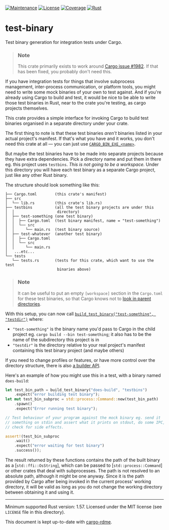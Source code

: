[![Maintenance](https://img.shields.io/badge/maintenance-active-success?style=for-the-badge)]()
[![License](https://img.shields.io/badge/license-MIT-informational?style=for-the-badge)](./LICENSE.md)
[![Coverage](https://img.shields.io/gitlab/coverage/detly/test-binary/main?style=for-the-badge)]()
[![Rust](https://img.shields.io/badge/rust-^1.57-informational?style=for-the-badge)]()

# test-binary

<!-- cargo-rdme start -->

Test binary generation for integration tests under Cargo.

> ### Note
>
> This crate primarily exists to work around [Cargo issue #1982][cargo-1982]. If
> that has been fixed, you probably don't need this.

  [cargo-1982]: https://github.com/rust-lang/cargo/issues/1982

If you have integration tests for things that involve subprocess management,
inter-process communication, or platform tools, you might need to write some
mock binaries of your own to test against. And if you're already using Cargo
to build and test, it would be nice to be able to write those test binaries
in Rust, near to the crate you're testing, as cargo projects themselves.

This crate provides a simple interface for invoking Cargo to build test
binaries organised in a separate directory under your crate.

The first thing to note is that these test binaries *aren't* binaries listed
in your actual project's manifest. If that's what you have and it works, you
don't need this crate at all — you can just use
[`CARGO_BIN_EXE_<name>`][cargo-env].

  [cargo-env]: https://doc.rust-lang.org/cargo/reference/environment-variables.html#environment-variables-cargo-sets-for-crates

But maybe the test binaries have to be made into separate projects because
they have extra dependencies. Pick a directory name and put them in there
eg. this project uses `testbins`. *This is not going to be a workspace.*
Under this directory you will have each test binary as a separate Cargo
project, just like any other Rust binary.

The structure should look something like this:

```none
├── Cargo.toml        (this crate's manifest)
├── src
│  └── lib.rs         (this crate's lib.rs)
├── testbins          (all the test binary projects are under this
│  │                   directory)
│  ├── test-something (one test binary)
│  │  ├── Cargo.toml  (test binary manifest, name = "test-something")
│  │  └── src
│  │     └── main.rs  (test binary source)
│  ├── test-whatever  (another test binary)
│  │  ├── Cargo.toml
│  │  └── src
│  │     └── main.rs
│   ...etc...
└── tests
   └── tests.rs       (tests for this crate, which want to use the test
                       binaries above)
```

> ### Note
>
> It can be useful to put an empty `[workspace]` section in the `Cargo.toml`
> for these test binaries, so that Cargo knows not to [look in parent
> directories][cargo-10872].

  [cargo-10872]: https://github.com/rust-lang/cargo/issues/10872

With this setup, you can now call [`build_test_binary("test-something",
"testdir")`](build_test_binary) where:

- `"test-something"` is the binary name you'd pass to Cargo in the child
  project eg. `cargo build --bin test-something`; it also has to be the name
  of the subdirectory this project is in
- `"testdir"` is the directory relative to your real project's manifest
  containing this test binary project (and maybe others)

If you need to change profiles or features, or have more control over the
directory structure, there is also [a builder API](TestBinary).

Here's an example of how you might use this in a test, with a binary named
`does-build`:

```rust
let test_bin_path = build_test_binary("does-build", "testbins")
    .expect("error building test binary");
let mut test_bin_subproc = std::process::Command::new(test_bin_path)
    .spawn()
    .expect("Error running test binary");

// Test behaviour of your program against the mock binary eg. send it
// something on stdin and assert what it prints on stdout, do some IPC,
// check for side effects.

assert!(test_bin_subproc
    .wait()
    .expect("error waiting for test binary")
    .success());
```

The result returned by these functions contains the path of the built binary
as a [`std::ffi::OsString`], which can be passed to
[`std::process::Command`] or other crates that deal with subprocesses. The
path is not resolved to an absolute path, although it might be one anyway.
Since it is the path provided by Cargo after being invoked in the current
process' working directory, it will be valid as long as you do not change
the working directory between obtaining it and using it.

<!-- cargo-rdme end -->

---

Minimum supported Rust version: 1.57. Licensed under the MIT license (see `LICENSE` file in this directory).

This document is kept up-to-date with [cargo-rdme](https://github.com/orium/cargo-rdme).
